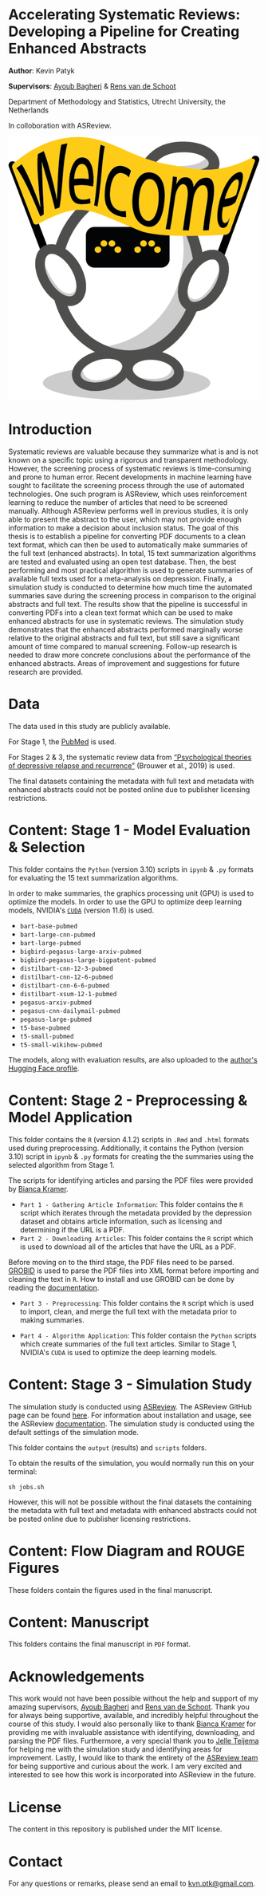 # Accelerating Systematic Reviews: Developing a Pipeline for Creating Enhanced Abstracts

**Author**: Kevin Patyk

**Supervisors**: [Ayoub Bagheri](https://www.uu.nl/medewerkers/ABagheri) & [Rens van de Schoot](https://www.rensvandeschoot.com/)

Department of Methodology and Statistics, Utrecht University, the Netherlands

In colloboration with ASReview.

![Elas](elas/ElasWelcome.png)

# Introduction 

Systematic reviews are valuable because they summarize what is and is not known on a
specific topic using a rigorous and transparent methodology. However, the screening process of
systematic reviews is time-consuming and prone to human error. Recent developments in machine
learning have sought to facilitate the screening process through the use of automated technologies.
One such program is ASReview, which uses reinforcement learning to reduce the number of
articles that need to be screened manually. Although ASReview performs well in previous studies,
it is only able to present the abstract to the user, which may not provide enough information to
make a decision about inclusion status. The goal of this thesis is to establish a pipeline for
converting PDF documents to a clean text format, which can then be used to automatically make
summaries of the full text (enhanced abstracts). In total, 15 text summarization algorithms are
tested and evaluated using an open test database. Then, the best performing and most practical
algorithm is used to generate summaries of available full texts used for a meta-analysis on
depression. Finally, a simulation study is conducted to determine how much time the automated
summaries save during the screening process in comparison to the original abstracts and full text.
The results show that the pipeline is successful in converting PDFs into a clean text format which
can be used to make enhanced abstracts for use in systematic reviews. The simulation study
demonstrates that the enhanced abstracts performed marginally worse relative to the original
abstracts and full text, but still save a significant amount of time compared to manual screening.
Follow-up research is needed to draw more concrete conclusions about the performance of the
enhanced abstracts. Areas of improvement and suggestions for future research are provided.

# Data 

The data used in this study are publicly available.

For Stage 1, the [PubMed](https://github.com/armancohan/long-summarization) is used. 

For Stages 2 & 3, the systematic review data from [“Psychological theories of depressive relapse and recurrence”](https://osf.io/r45yz/) (Brouwer et al., 2019) is used. 

The final datasets containing the metadata with full text and metadata with enhanced abstracts could not be posted online due to publisher licensing restrictions. 

# Content: Stage 1 - Model Evaluation & Selection

This folder contains the `Python` (version 3.10) scripts in `ipynb` & `.py` formats for evaluating the 15 text summarization algorithms.

In order to make summaries, the graphics processing unit (GPU) is used to optimize the models. In order to use the GPU to optimize deep learning models, NVIDIA's [`CUDA`](https://developer.nvidia.com/cuda-downloads) (version 11.6) is used.  

* `bart-base-pubmed`
* `bart-large-cnn-pubmed`
* `bart-large-pubmed`
* `bigbird-pegasus-large-arxiv-pubmed`
* `bigbird-pegasus-large-bigpatent-pubmed`
* `distilbart-cnn-12-3-pubmed`
* `distilbart-cnn-12-6-pubmed`
* `distilbart-cnn-6-6-pubmed`
* `distilbart-xsum-12-1-pubmed`
* `pegasus-arxiv-pubmed`
* `pegasus-cnn-dailymail-pubmed`
* `pegasus-large-pubmed`
* `t5-base-pubmed`
* `t5-small-pubmed`
* `t5-small-wikihow-pubmed`

The models, along with evaluation results, are also uploaded to the [author's Hugging Face profile](https://huggingface.co/Kevincp560). 

# Content: Stage 2 - Preprocessing & Model Application

This folder contains the `R` (version 4.1.2) scripts in `.Rmd` and `.html` formats used during preprocessing. Additionally, it contains the Python (version 3.10) script in `ipynb` & `.py` formats for creating the the summaries using the selected algorithm from Stage 1.

The scripts for identifying articles and parsing the PDF files were provided by [Bianca Kramer](https://www.uu.nl/medewerkers/bmrkramer).

* `Part 1 - Gathering Article Information`: This folder contains the `R` script which iterates through the metadata provided by the depression dataset and obtains article information, such as licensing and determining if the URL is a PDF.
* `Part 2 - Downloading Articles`: This folder contains the `R` script which is used to download all of the articles that have the URL as a PDF.

Before moving on to the third stage, the PDF files need to be parsed. [GROBID](https://github.com/kermitt2/grobid) is used to parse the PDF files into XML format before importing and cleaning the text in `R`. How to install and use GROBID can be done by reading the [documentation](https://grobid.readthedocs.io/en/latest/Install-Grobid/).

* `Part 3 - Preprocessing`: This folder contains the `R` script which is used to import, clean, and merge the full text with the metadata prior to making summaries. 

* `Part 4 - Algorithm Application`: This folder contaisn the `Python` scripts which create summaries of the full text articles. Similar to Stage 1, NVIDIA's `CUDA` is used to optimize the deep learning models.

# Content: Stage 3 - Simulation Study

The simulation study is conducted using [ASReview](https://asreview.nl/). The ASReview GitHub page can be found [here](https://github.com/asreview/asreview). For information about installation and usage, see the ASReview [documentation](https://asreview.readthedocs.io/en/latest/). The simulation study is conducted using the default settings of the simulation mode. 

This folder contains the `output` (results) and `scripts` folders. 

To obtain the results of the simulation, you would normally run this on your terminal:

```
sh jobs.sh
````

However, this will not be possible without the final datasets the containing the metadata with full text and metadata with enhanced abstracts could not be posted online due to publisher licensing restrictions. 

# Content: Flow Diagram and ROUGE Figures

These folders contain the figures used in the final manuscript.

# Content: Manuscript

This folders contains the final manuscript in `PDF` format. 

# Acknowledgements

This work would not have been possible without the help and support of my amazing
supervisors, [Ayoub Bagheri](https://www.uu.nl/medewerkers/ABagheri) and [Rens van de Schoot](https://www.rensvandeschoot.com/). Thank you for always being supportive,
available, and incredibly helpful throughout the course of this study. I would also personally like
to thank [Bianca Kramer](https://www.uu.nl/medewerkers/bmrkramer) for providing me with invaluable assistance with identifying, downloading, and parsing the PDF files. Furthermore, a very special thank you to [Jelle Teijema](https://teije.ma/) for helping me with the simulation study and identifying areas for improvement. Lastly, I would like to thank the entirety of the [ASReview team](https://asreview.nl/about/) for being supportive and curious about the work. I am very excited and interested to see how this work is incorporated into ASReview in the future.

# License 

The content in this repository is published under the MIT license.

# Contact

For any questions or remarks, please send an email to kvn.ptk@gmail.com.